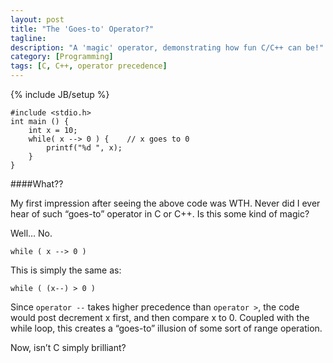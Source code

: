 ```yaml
---
layout: post
title: "The 'Goes-to' Operator?"
tagline:
description: "A 'magic' operator, demonstrating how fun C/C++ can be!"
category: [Programming]
tags: [C, C++, operator precedence]
---
```

{% include JB/setup %}

    #include <stdio.h>
    int main () {
        int x = 10;
        while( x --> 0 ) {    // x goes to 0
            printf("%d ", x);
        }
    }

####What??

My first impression after seeing the above code was WTH. Never did I ever hear of such “goes-to” operator in C or C++. Is this some kind of magic?


Well… No.

    while ( x --> 0 )

This is simply the same as:

    while ( (x--) > 0 )

Since `operator --` takes higher precedence than `operator >`, the code would post decrement x first,
and then compare x to 0. Coupled with the while loop,
this creates a “goes-to” illusion of some sort of range operation.

Now, isn’t C simply brilliant?
